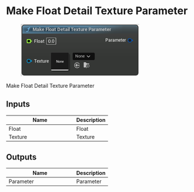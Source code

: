 # Make Float Detail Texture Parameter

<div align="left" data-full-width="false">

<figure><img src="../../../.gitbook/assets/Make_Float_Detail_Texture_Parameter.png" alt=""><figcaption></figcaption></figure>

</div>

Make Float Detail Texture Parameter

## Inputs

<table><thead><tr><th width="170">Name</th><th>Description</th></tr></thead><tbody><tr><td>Float</td><td>Float</td></tr><tr><td>Texture</td><td>Texture</td></tr></tbody></table>

## Outputs

<table><thead><tr><th width="170">Name</th><th>Description</th></tr></thead><tbody><tr><td>Parameter</td><td>Parameter</td></tr></tbody></table>
